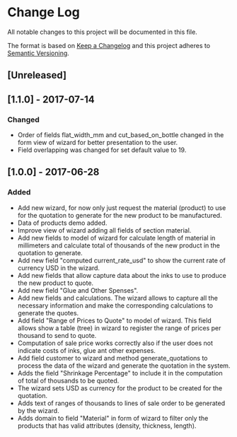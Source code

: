 # Change Log
All notable changes to this project will be documented in this file.

The format is based on [Keep a Changelog](http://keepachangelog.com/)
and this project adheres to [Semantic Versioning](http://semver.org/).

## [Unreleased]

## [1.1.0] - 2017-07-14
### Changed
- Order of fields flat_width_mm and cut_based_on_bottle changed in the form view of wizard for better presentation to the user.
- Field overlapping was changed for set default value to 19.

## [1.0.0] - 2017-06-28
### Added
- Add new wizard, for now only just request the material (product) to use for the quotation to generate for the new product to be manufactured.
- Data of products demo added.
- Improve view of wizard adding all fields of section material.
- Add new fields to model of wizard for calculate length of material in millimeters and calculate total of thousands of the new product in the quotation to generate.
- Add new field "computed current_rate_usd" to show the current rate of currency USD in the wizard.
- Add new fields that allow capture data about the inks to use to produce the new product to quote.
- Add new field "Glue and Other Spenses".
- Add new fields and calculations. The wizard allows to capture all the necessary information and make the corresponding calculations to generate the quotes.
- Add field "Range of Prices to Quote" to model of wizard. This field allows show a table (tree) in wizard to register the range of prices per thousand to send to quote.
- Computation of sale price works correctly also if the user does not indicate costs of inks, glue ant other expenses.
- Add field customer to wizard and method generate_quotations to process the data of the wizard and generate the quotation in the system.
- Adds the field "Shrinkage Percentage" to include it in the computation of total of thousands to be quoted.
- The wizard sets USD as currency for the product to be created for the quotation.
- Adds text of ranges of thousands to lines of sale order to be generated by the wizard.
- Adds domain to field "Material" in form of wizard to filter only the products that has valid attributes (density, thickness, length).
